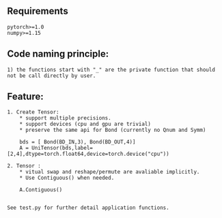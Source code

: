 ## Requirements
    pytorch>=1.0
    numpy>=1.15

## Code naming principle:
    1) the functions start with "_" are the private function that should not be call directly by user.

## Feature:
        
    1. Create Tensor:
        * support multiple precisions.        
        * support devices (cpu and gpu are trivial)
        * preserve the same api for Bond (currently no Qnum and Symm)
        
        bds = [ Bond(BD_IN,3), Bond(BD_OUT,4)]
        A = UniTensor(bds,label=[2,4],dtype=torch.float64,device=torch.device("cpu"))

    2. Tensor :
        * vitual swap and reshape/permute are avaliable implicitly.
        * Use Contiguous() when needed.

        A.Contiguous()
        

    See test.py for further detail application functions.

